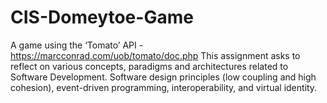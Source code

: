 # CIS-Domeytoe-Game
A game using the ‘Tomato’ API - https://marcconrad.com/uob/tomato/doc.php This assignment asks to reflect on various concepts, paradigms and architectures related to Software Development. Software design principles (low coupling and high cohesion), event-driven programming, interoperability, and virtual identity.
